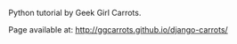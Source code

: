 Python tutorial by Geek Girl Carrots.

Page available at: http://ggcarrots.github.io/django-carrots/
